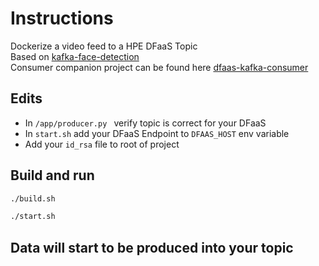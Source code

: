 # Instructions

Dockerize a video feed to a HPE DFaaS Topic  
Based on [kafka-face-detection](https://github.com/ajgoade/kafka-face-detection)  
Consumer companion project can be found here [dfaas-kafka-consumer](https://github.com/ajgoade/dfaas-kafka-consumer)

## Edits

* In ```/app/producer.py ``` verify topic is correct for your DFaaS
* In ```start.sh``` add your DFaaS Endpoint to ```DFAAS_HOST``` env variable
* Add your ```id_rsa``` file to root of project


## Build and run 

```sh
./build.sh

```

```sh
./start.sh

```

## Data will start to be produced into your topic
